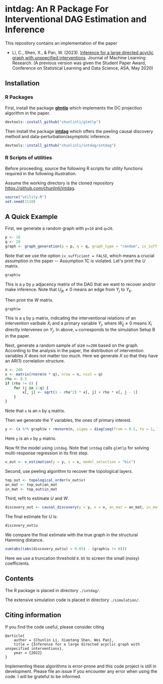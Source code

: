 # **intdag**: An R Package For Interventional DAG Estimation and Inference

This repository contains an implementation of the paper 

- Li, C., Shen, X., & Pan, W. (2023). [Inference for a large directed acyclic graph with unspecified interventions](https://arxiv.org/abs/2110.03805). Journal of Machine Learning Research. (A previous version was given the Student Paper Award, Conference on Statistical Learning and Data Science, ASA, May 2020)
  

## Installation

### R Packages

First, install the package [**glmtlp**](https://github.com/chunlinli/glmtlp) which implements the DC projection algorithm in the paper. 
```r
devtools::install_github("chunlinli/glmtlp")
```
Then install the package [**intdag**](https://github.com/chunlinli/intdag) which offers the peeling causal discovery method and data-perturbation/asymptotic inference.
```r
devtools::install_github("chunlinli/intdag/intdag")
```

### R Scripts of utilities

Before proceeding, source the following R scripts for utility functions required in the following illustration.

Assume the working directory is the cloned repository https://github.com/chunlinli/intdag.
```r
source("utility.R")
set.seed(1110)
```

## A Quick Example

First, we generate a random graph with `p=10` and `q=20`.
```r
p <- 10
q <- 20
graph <- graph_generation(p = p, q = q, graph_type = "random", iv_sufficient = FALSE)
```
Note that we use the option `iv_sufficient = FALSE`, which means a crucial assumption in the paper -- Assumption 1C is violated. 
Let's print the $U$ matrix.
```r
graph$u
```
This is a `p` by `p` adjacency matrix of the DAG that we want to recover and/or make inference. Note that $U_{jk} \neq 0$ means an edge from $Y_{j}$ to $Y_{k}$.

Then print the $W$ matrix.
```r
graph$w
```
This is a `q` by `p` matrix, indicating the interventional relations of an intervention varibale $X_{l}$ and a primary variable $Y_{j}$, where $W_{lj} \neq 0$ means $X_{l}$ directly intervenes on $Y_{j}$.
In above, `w` corresponds to the simulation Setup B in the paper. 

Next, generate a random sample of size `n=200` based on the graph. According to the analysis in the paper, the distribution of intervention variables $X$ does not matter too much. Here we generate $X$ so that they have an AR(1) correlation structure. 
```r
n <- 200
x <- matrix(rnorm(n * q), nrow = n, ncol = q)
rho <- 0.5
if (rho != 0) {
    for (j in 2:q) {
        x[, j] <- sqrt(1 - rho^2) * x[, j] + rho * x[, j - 1]
    }
}
```
Note that `x` is an `n` by `q` matrix.

Then we generate the $Y$ variables, the ones of primary interest. 
```r
y <- (x %*% graph$w + rmvnorm(n, sigma = diag(seq(from = 0.5, to = 1, length.out = p), p, p))) %*% solve(diag(p) - graph$u)
```
Here `y` is an `n` by `p` matrix.

Now fit the model using `intdag`. Note that `intdag` calls `glmtlp` for solving multi-response regression in its first step.
```r
v_out <- v_estimation(y = y, x = x, model_selection = "bic")
```
Second, use peeling algorithm to recover the topological layers.
```r
top_out <- topological_order(v_out$v)
an_mat <- top_out$an_mat
in_mat <- top_out$in_mat
```
Third, refit to estimate $U$ and $W$.
```r
discovery_out <- causal_discovery(y = y, x = x, an_mat = an_mat, in_mat = in_mat)
```
The final estimate for $U$ is:
```r
discovery_out$u
```
We compare the final estimate with the true graph in the structural Hamming distance.
```r
sum(abs((abs(discovery_out$u) > 0.05) - (graph$u != 0)))
```
Here we use a truncation threshold `0.05` to screen the small (noisy) coefficients.

## Contents

The R package is placed in directory `./intdag/`.

The extensive simulation code is placed in directory `./simulation/`.

## Citing information

If you find the code useful, please consider citing 
```
@article{
    author = {Chunlin Li, Xiaotong Shen, Wei Pan},
    title = {Inference for a large directed acyclic graph with unspecified interventions},
    year = {2022}
}
```
Implementing these algorithms is error-prone and this code project is still in development. 
Please file an issue if you encounter any error when using the code. I will be grateful to be informed.
